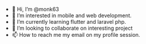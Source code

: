 - 👋 Hi, I’m @monk63
- 👀 I’m interested in mobile and web  development. 
- 🌱 I’m currently learning flutter and laravel php.
- 💞️ I’m looking to collaborate on interesting project
- 📫 How to reach me my email on my profile session.

<!---
monk63/monk63 is a ✨ special ✨ repository because its `README.md` (this file) appears on your GitHub profile.
You can click the Preview link to take a look at your changes.
--->
